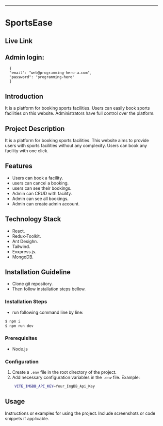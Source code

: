 ---

# SportsEase

## Live Link


## Admin login:
```
  {
  "email": "web@programming-hero-a.com",
  "password": "programming-hero"
  }
```
## Introduction

It is a platform for booking sports facilities. Users can easily book sports facilities on this website. Administrators have full control over the platform.

## Project Description

It is a platform for booking sports facilities. This website aims to provide users with sports facilities without any complexity. Users can book any facility with one click.

## Features

- Users can book a facility.
- users can cancel a booking.
- users can see their bookings.
- Admin can CRUD with facility.
- Admin can see all bookings.
- Admin can create admin account.

## Technology Stack
- React.
- Redux-Toolkit.
- Ant Desighn.
- Tailwind.
- Exxpress.js.
- MongoDB.

## Installation Guideline

- Clone git repository.
- Then follow installation steps bellow.

### Installation Steps

- run following command line by line:
```bash
$ npm i
$ npm run dev
```

### Prerequisites

- Node.js
### Configuration

1. Create a `.env` file in the root directory of the project.
2. Add necessary configuration variables in the `.env` file.
   Example:
   ```bash
    VITE_IMGBB_API_KEY=Your_ImgBB_Api_Key
   ```

## Usage

Instructions or examples for using the project. Include screenshots or code snippets if applicable.